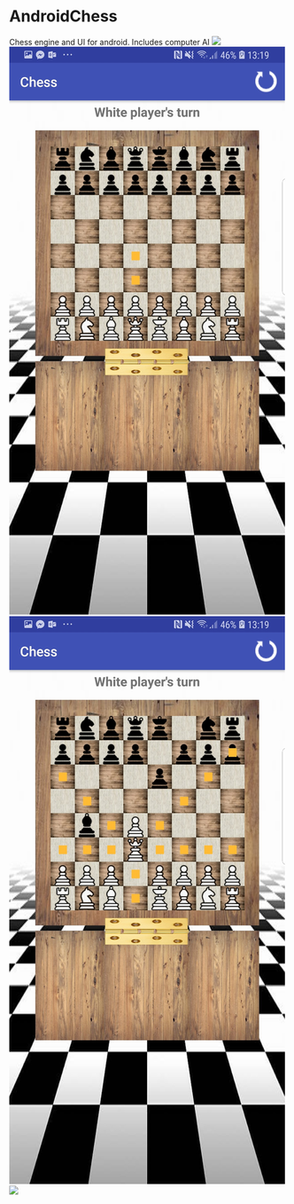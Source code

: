 # AndroidChess
Chess engine and UI for android. Includes computer AI
![](chesScreenShot1.jpg)
![](chessScreenShot2.jpg)
![](chessScreenShot3.jpg)
![](chessScreenShot4.jpg)
